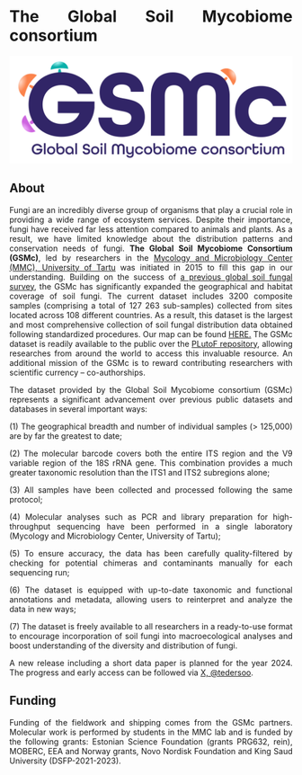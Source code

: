 <style>body {text-align: justify}</style> 

# The Global Soil Mycobiome consortium
![logo](../images/GSMc%20_transp%20_bgr%20_frame.png)
## About

Fungi are an incredibly diverse group of organisms that play a crucial role in providing a wide range of ecosystem services. Despite their importance, fungi have received far less attention compared to animals and plants. As a result, we have limited knowledge about the distribution patterns and conservation needs of fungi. 
**The Global Soil Mycobiome Consortium (GSMc)**, led by researchers in the [Mycology and Microbiology Center (MMC), University of Tartu](https://mmc.ut.ee/home-1) was initiated in 2015 to fill this gap in our understanding. Building on the success of [a previous global soil fungal survey](https://doi.org/10.1126/science.1256688), the GSMc has significantly expanded the geographical and habitat coverage of soil fungi.
The current dataset includes 3200 composite samples (comprising a total of 127 263 sub-samples) collected from sites located across 108 different countries. As a result, this dataset is the largest and most comprehensive collection of soil fungal distribution data obtained following standardized procedures. Our map can be found  [HERE.](sampling_map.md)
The GSMc dataset is readily available to the public over the [PLutoF repository](https://plutof.ut.ee), allowing researches from around the world to access this invaluable resource.
An additional mission of the GSMc is to reward contributing researchers with scientific currency – co-authorships.

The dataset provided by the Global Soil Mycobiome consortium (GSMc) represents a significant advancement over previous public datasets and databases in several important ways: 

(1)	The geographical breadth and number of individual samples (> 125,000) are by far the greatest to date;

(2)	The molecular barcode covers both the entire ITS region and the V9 variable region of the 18S rRNA gene. This combination provides a much greater taxonomic resolution than the ITS1 and ITS2 subregions alone;

(3)	All samples have been collected and processed following the same protocol;

(4)	Molecular analyses such as PCR and library preparation for high-throughput sequencing have been performed in a single laboratory (Mycology and Microbiology Center, University of Tartu);

(5)	To ensure accuracy, the data has been carefully quality-filtered by checking for potential chimeras and contaminants manually for each sequencing run;

(6)	The dataset is equipped with up-to-date taxonomic and functional annotations and metadata, allowing users to reinterpret and analyze the data in new ways; 

(7)	The dataset is freely available to all researchers in a ready-to-use format to encourage incorporation of soil fungi into macroecological analyses and boost understanding of the diversity and distribution of fungi. 

A new release including a short data paper is planned for the year 2024. The progress and early access can be followed via [X, @tedersoo](https://twitter.com/tedersoo?s=20). 


## Funding

Funding of the fieldwork and shipping comes from the GSMc partners. Molecular work is performed by students in the MMC lab and is funded by the following grants: Estonian Science Foundation (grants PRG632, rein), MOBERC, EEA and Norway grants, Novo Nordisk Foundation and King Saud University (DSFP-2021-2023).



